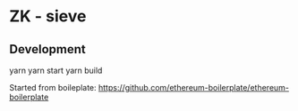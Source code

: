 # ZK - sieve

## Development

yarn
yarn start
yarn build

Started from boileplate: https://github.com/ethereum-boilerplate/ethereum-boilerplate
